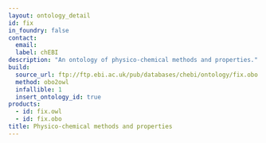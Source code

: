 ```yaml
---
layout: ontology_detail
id: fix
in_foundry: false
contact:
  email: 
  label: chEBI
description: "An ontology of physico-chemical methods and properties."
build:
  source_url: ftp://ftp.ebi.ac.uk/pub/databases/chebi/ontology/fix.obo
  method: obo2owl
  infallible: 1
  insert_ontology_id: true
products:
  - id: fix.owl
  - id: fix.obo
title: Physico-chemical methods and properties
---
```

